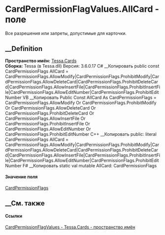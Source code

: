 # CardPermissionFlagValues.AllCard - поле
Все разрешения или запреты, допустимые для карточки.
## __Definition
 **Пространство имён:** [Tessa.Cards](N_Tessa_Cards.htm)  
 **Сборка:** Tessa (в Tessa.dll) Версия: 3.6.0.17
C# __Копировать
     public const CardPermissionFlags AllCard = CardPermissionFlags.AllowModify|CardPermissionFlags.ProhibitModify|CardPermissionFlags.AllowDeleteCard|CardPermissionFlags.ProhibitDeleteCard|CardPermissionFlags.AllowInsertFile|CardPermissionFlags.ProhibitInsertFile|CardPermissionFlags.AllowEditNumber|CardPermissionFlags.ProhibitEditNumber
VB __Копировать
     Public Const AllCard As CardPermissionFlags = CardPermissionFlags.AllowModify Or CardPermissionFlags.ProhibitModify Or CardPermissionFlags.AllowDeleteCard Or CardPermissionFlags.ProhibitDeleteCard Or CardPermissionFlags.AllowInsertFile Or CardPermissionFlags.ProhibitInsertFile Or CardPermissionFlags.AllowEditNumber Or CardPermissionFlags.ProhibitEditNumber
C++ __Копировать
     public:
    literal CardPermissionFlags AllCard = CardPermissionFlags.AllowModify|CardPermissionFlags.ProhibitModify|CardPermissionFlags.AllowDeleteCard|CardPermissionFlags.ProhibitDeleteCard|CardPermissionFlags.AllowInsertFile|CardPermissionFlags.ProhibitInsertFile|CardPermissionFlags.AllowEditNumber|CardPermissionFlags.ProhibitEditNumber
F# __Копировать
     static val mutable AllCard: CardPermissionFlags
#### Значение поля
[CardPermissionFlags](T_Tessa_Cards_CardPermissionFlags.htm)
##  __См. также
#### Ссылки
[CardPermissionFlagValues - ](T_Tessa_Cards_CardPermissionFlagValues.htm)
[Tessa.Cards - пространство имён](N_Tessa_Cards.htm)
